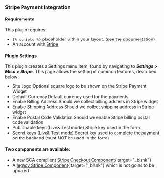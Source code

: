 ### Stripe Payment Integration 
 
#### Requirements 
 
This plugin requires: 
 
- `{% scripts %}` placeholder within your layout. ([see the documentation](http://octobercms.com/docs/markup/tag-scripts)) 
- An account with [Stripe](https://stripe.com) 
 
#### Plugin Settings 
 
This plugin creates a Settings menu item, found by navigating to ***Settings > Misc > Stripe***. This page allows the setting of common features, described below: 
 
- Site Logo 
        Optional square logo to be shown on the Stripe Payment Widget 
- Default Currency 
        Default currency used for the payments 
- Enable Billing Address 
        Should we collect billing address in Stripe widget 
- Enable Shipping Address 
        Should we collect shipping address in Stripe widget 
- Enable Postal Code Validation 
        Should we enable Stripe billing postal code validation 
- Publishable keys (Live& Test mode) 
        Stripe key used in the form 
- Secret keys (Live& Test mode) 
        Secret key used to complete the payment on the backend (must NOT be used in the form) 
 

#### Two components are available:

- A new SCA complient [Stripe Checkout Component](https://github.com/mjauvin/oc-stripe-plugin/tree/master/docs/checkout-component.md){:target="_blank"}
- A [legacy Stripe Component](https://github.com/mjauvin/oc-stripe-plugin/tree/master/docs/legacy-component.md){:target="_blank"} which is not goind to be updated
